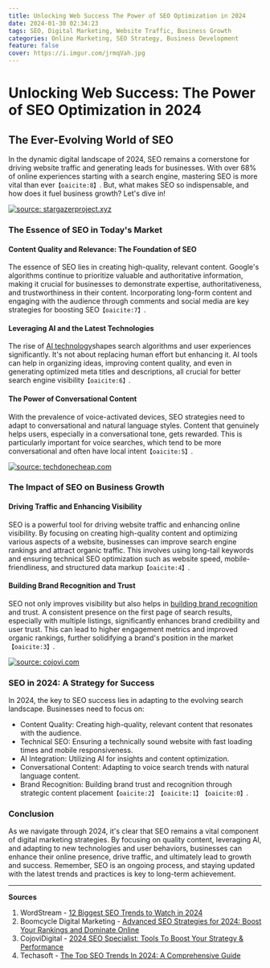 ```yaml
---
title: Unlocking Web Success The Power of SEO Optimization in 2024  
date: 2024-01-30 02:34:23  
tags: SEO, Digital Marketing, Website Traffic, Business Growth  
categories: Online Marketing, SEO Strategy, Business Development  
feature: false 
cover: https://i.imgur.com/jrmqVah.jpg 
---
```


# Unlocking Web Success: The Power of SEO Optimization in 2024

## The Ever-Evolving World of SEO

In the dynamic digital landscape of 2024, SEO remains a cornerstone for driving website traffic and generating leads for businesses. With over 68% of online experiences starting with a search engine, mastering SEO is more vital than ever&#8203;``【oaicite:8】``&#8203;. But, what makes SEO so indispensable, and how does it fuel business growth? Let's dive in!

<a href="https://stargazerproject.xyz/RI9ju41"><img src="https://i.imgur.com/RI9ju41.png" title="source: stargazerproject.xyz" /></a>

### The Essence of SEO in Today's Market

#### Content Quality and Relevance: The Foundation of SEO

The essence of SEO lies in creating high-quality, relevant content. Google's algorithms continue to prioritize valuable and authoritative information, making it crucial for businesses to demonstrate expertise, authoritativeness, and trustworthiness in their content. Incorporating long-form content and engaging with the audience through comments and social media are key strategies for boosting SEO&#8203;``【oaicite:7】``&#8203;.

#### Leveraging AI and the Latest Technologies

The rise of [AI technology](https://www.techdonecheap.com/)shapes search algorithms and user experiences significantly. It's not about replacing human effort but enhancing it. AI tools can help in organizing ideas, improving content quality, and even in generating optimized meta titles and descriptions, all crucial for better search engine visibility&#8203;``【oaicite:6】``&#8203;.

#### The Power of Conversational Content

With the prevalence of voice-activated devices, SEO strategies need to adapt to conversational and natural language styles. Content that genuinely helps users, especially in a conversational tone, gets rewarded. This is particularly important for voice searches, which tend to be more conversational and often have local intent&#8203;``【oaicite:5】``&#8203;.

<a href="https://techdonecheap.com/48bN1xQ"><img src="https://i.imgur.com/48bN1xQ.jpg" title="source: techdonecheap.com" /></a>

### The Impact of SEO on Business Growth

#### Driving Traffic and Enhancing Visibility

SEO is a powerful tool for driving website traffic and enhancing online visibility. By focusing on creating high-quality content and optimizing various aspects of a website, businesses can improve search engine rankings and attract organic traffic. This involves using long-tail keywords and ensuring technical SEO optimization such as website speed, mobile-friendliness, and structured data markup&#8203;``【oaicite:4】``&#8203;.

#### Building Brand Recognition and Trust

SEO not only improves visibility but also helps in [building brand recognition](https://www.cojovi.com/) and trust. A consistent presence on the first page of search results, especially with multiple listings, significantly enhances brand credibility and user trust. This can lead to higher engagement metrics and improved organic rankings, further solidifying a brand's position in the market&#8203;``【oaicite:3】``&#8203;.

<a href="https://cojovi.com"><img src="https://i.imgur.com/OgeCANG.jpg" title="source: cojovi.com" /></a>

### SEO in 2024: A Strategy for Success

In 2024, the key to SEO success lies in adapting to the evolving search landscape. Businesses need to focus on:

- Content Quality: Creating high-quality, relevant content that resonates with the audience.
- Technical SEO: Ensuring a technically sound website with fast loading times and mobile responsiveness.
- AI Integration: Utilizing AI for insights and content optimization.
- Conversational Content: Adapting to voice search trends with natural language content.
- Brand Recognition: Building brand trust and recognition through strategic content placement&#8203;``【oaicite:2】``&#8203;&#8203;``【oaicite:1】``&#8203;&#8203;``【oaicite:0】``&#8203;.

### Conclusion

As we navigate through 2024, it's clear that SEO remains a vital component of digital marketing strategies. By focusing on quality content, leveraging AI, and adapting to new technologies and user behaviors, businesses can enhance their online presence, drive traffic, and ultimately lead to growth and success. Remember, SEO is an ongoing process, and staying updated with the latest trends and practices is key to long-term achievement.

---

**Sources**

1. WordStream - [12 Biggest SEO Trends to Watch in 2024](https://www.wordstream.com/blog/ws/2024/01/12/seo-trends)
2. Boomcycle Digital Marketing - [Advanced SEO Strategies for 2024: Boost Your Rankings and Dominate Online](https://www.boomcycle.com/seo-strategies-2024/)
3. CojoviDigital - [2024 SEO Specialist: Tools To Boost Your Strategy & Performance](https://www.cojovi.com/)
4. Techasoft - [The Top SEO Trends In 2024: A Comprehensive Guide](https://www.techasoft.com/blog/the-top-seo-trends-in-2024-a-comprehensive-guide)

